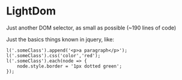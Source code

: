 # LightDom

Just another DOM selector, as small as possible (~190 lines of code)


Just the basics things known in jquery, like:

```
l('.someClass').append('<p>a paragraph</p>');
l('.someClass').css('color','red');
l('.someClass').each(node => {
    node.style.border = '1px dotted green';
});
```
